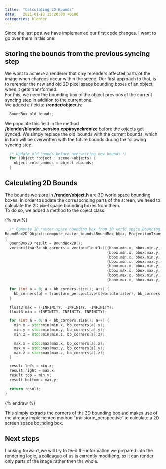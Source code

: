 ```yaml
---
title:  "Calculating 2D Bounds"
date:   2021-01-18 15:20:00 +0100
categories: blender
---
```


Since the last post we have implemented our first code changes. I want to go over them in this one:

## Storing the bounds from the previous syncing step

We want to achieve a renderer that only rerenders affected parts of the image when changes occur within the scene. Our first approach to that, is to rerender the new and old 2D pixel space bounding boxes of an object, when it gets transformed.  
For this, we need the bounding box of the object previous of the current syncing step in addition to the current one.  
We added a field to **/render/object.h**:

```C++
  BoundBox old_bounds;
```

We populate this field in the method **/blender/blender_session.cpp#synchronize**
before the objects get synced. We simply replace the old_bounds with the current bounds, which in turn will be overwritten with the future bounds during the following syncing step.

```C++
  /* Update old bounds before overwriting new bounds */
  for (Object *object : scene->objects) {
    object->old_bounds = object->bounds;
  }
```

## Calculating 2D Bounds

The bounds we store in **/render/object.h** are 3D world space bounding boxes. In order to update the corresponding parts of the screen, we need to calculate the 2D pixel space bounding boxes from them.  
To do so, we added a method to the object class:

{% raw %}
```C++
  /* Compute 2D raster space bounding box from 3D world space Bounding Box */
BoundBox2D Object::compute_raster_bounds(BoundBox bbox, ProjectionTransform worldtoraster)
{
  BoundBox2D result = BoundBox2D();
  vector<float3> bb_corners = vector<float3>({{bbox.min.x, bbox.min.y, bbox.min.z},
                                              {bbox.min.x, bbox.max.y, bbox.min.z},
                                              {bbox.min.x, bbox.min.y, bbox.max.z},
                                              {bbox.min.x, bbox.max.y, bbox.max.z},
                                              {bbox.max.x, bbox.min.y, bbox.min.z},
                                              {bbox.max.x, bbox.max.y, bbox.min.z},
                                              {bbox.max.x, bbox.min.y, bbox.max.z},
                                              {bbox.max.x, bbox.max.y, bbox.max.z}});

  for (int a = 0; a < bb_corners.size(); a++) {
    bb_corners[a] = transform_perspective(&(worldtoraster), bb_corners[a]);
  }

  float3 max = {-INFINITY, -INFINITY, -INFINITY};
  float3 min = {INFINITY, INFINITY, INFINITY};

  for (int a = 0; a < bb_corners.size(); a++) {
    min.x = std::min(min.x, bb_corners[a].x);
    min.y = std::min(min.y, bb_corners[a].y);
    min.z = std::min(min.z, bb_corners[a].z);

    max.x = std::max(max.x, bb_corners[a].x);
    max.y = std::max(max.y, bb_corners[a].y);
    max.z = std::max(max.z, bb_corners[a].z);
  }

  result.left = min.x;
  result.right = max.x;
  result.top = min.y;
  result.bottom = max.y;

  return result;
}
```
{% endraw %}

This simply extracts the corners of the 3D bounding box and makes use of the already implemented method "transform_perspective" to calculate a 2D screen space bounding box.

## Next steps

Looking forward, we will try to feed the information we prepared into the rendering logic, a colleague of us is currently modifieng, so it can render only parts of the image rather then the whole.